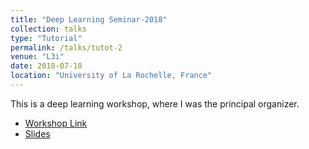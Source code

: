 ```yaml
---
title: "Deep Learning Seminar-2018"
collection: talks
type: "Tutorial"
permalink: /talks/tutot-2
venue: "L3i"
date: 2018-07-10
location: "University of La Rochelle, France"
---
```


This is a deep learning workshop, where I was the principal organizer.
* [Workshop Link](https://l3i.univ-larochelle.fr/Seminar-DeepLearning-2018)
* [Slides](https://www.dropbox.com/preview/DeepLearningSeminar/Session_4/deepLearningSeminars-2018.pdf?role=personal)